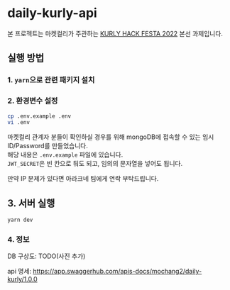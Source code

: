 # daily-kurly-api

본 프로젝트는 마켓컬리가 주관하는 [KURLY HACK FESTA 2022](https://www.2022-kurlyhackfesta.com/) 본선 과제입니다.

## 실행 방법

### 1. `yarn`으로 관련 패키지 설치

### 2. 환경변수 설정

```sh
cp .env.example .env
vi .env
```

마켓컬리 관계자 분들이 확인하실 경우를 위해 mongoDB에 접속할 수 있는 임시 ID/Password를 만들었습니다.  
해당 내용은 `.env.example` 파일에 있습니다.  
`JWT_SECRET`은 빈 칸으로 둬도 되고, 임의의 문자열을 넣어도 됩니다.

만약 IP 문제가 있다면 아라크네 팀에게 연락 부탁드립니다.

## 3. 서버 실행

```sh
yarn dev
```

### 4. 정보

DB 구상도: TODO(사진 추가)

api 명세: https://app.swaggerhub.com/apis-docs/mochang2/daily-kurly/1.0.0
